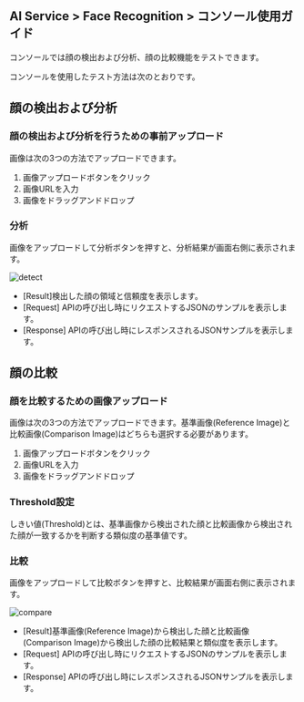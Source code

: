 ## AI Service > Face Recognition > コンソール使用ガイド

コンソールでは顔の検出および分析、顔の比較機能をテストできます。

コンソールを使用したテスト方法は次のとおりです。

## 顔の検出および分析

### 顔の検出および分析を行うための事前アップロード
画像は次の3つの方法でアップロードできます。
1. 画像アップロードボタンをクリック
2. 画像URLを入力
3. 画像をドラッグアンドドロップ

### 分析
画像をアップロードして分析ボタンを押すと、分析結果が画面右側に表示されます。

![detect](http://static.toastoven.net/prod_facerecognition/FR_detect_jp.png)

* [Result]検出した顔の領域と信頼度を表示します。
* [Request] APIの呼び出し時にリクエストするJSONのサンプルを表示します。
* [Response] APIの呼び出し時にレスポンスされるJSONサンプルを表示します。


## 顔の比較

### 顔を比較するための画像アップロード
画像は次の3つの方法でアップロードできます。基準画像(Reference Image)と比較画像(Comparison Image)はどちらも選択する必要があります。
1. 画像アップロードボタンをクリック
2. 画像URLを入力
3. 画像をドラッグアンドドロップ

### Threshold設定
しきい値(Threshold)とは、基準画像から検出された顔と比較画像から検出された顔が一致するかを判断する類似度の基準値です。

### 比較
画像をアップロードして比較ボタンを押すと、比較結果が画面右側に表示されます。

![compare](http://static.toastoven.net/prod_facerecognition/FR_compare_jp.png)

* [Result]基準画像(Reference Image)から検出した顔と比較画像(Comparison Image)から検出した顔の比較結果と類似度を表示します。 
* [Request] APIの呼び出し時にリクエストするJSONのサンプルを表示します。
* [Response] APIの呼び出し時にレスポンスされるJSONサンプルを表示します。
